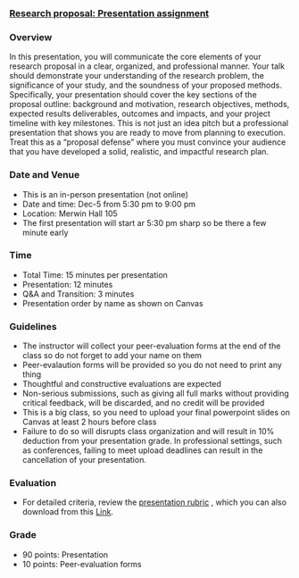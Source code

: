 ### [Research proposal: Presentation assignment](https://aselshall.github.io/rm/hw/presentation-hw)

### Overview
In this presentation, you will communicate the core elements of your research proposal in a clear, organized, and professional manner. Your talk should demonstrate your understanding of the research problem, the significance of your study, and the soundness of your proposed methods. Specifically, your presentation should cover the key sections of the proposal outline: background and motivation, research objectives, methods, expected results deliverables, outcomes and impacts, and your project timeline with key milestones. This is not just an idea pitch but a professional presentation that shows you are ready to move from planning to execution. Treat this as a “proposal defense” where you must convince your audience that you have developed a solid, realistic, and impactful research plan.

### Date and Venue
- This is an in-person presentation (not online)
- Date and time: Dec-5 from 5:30 pm to 9:00 pm 
- Location: Merwin Hall 105
- The first presentation will start ar 5:30 pm sharp so be there a few minute early

### Time
- Total Time: 15 minutes per presentation
- Presentation: 12 minutes
- Q&A and Transition: 3 minutes
- Presentation order by name as shown on Canvas

### Guidelines
- The instructor will collect your peer-evaluation forms at the end of the class so do not forget to add your name on them
- Peer-evalaution forms will be provided so you do not need to print any thing
- Thoughtful and constructive evaluations are expected
- Non-serious submissions, such as giving all full marks without providing critical feedback, will be discarded, and no credit will be provided
- This is a big class, so you need to upload your final powerpoint slides on Canvas at least 2 hours before class
- Failure to do so will disrupts class organization and will result in 10% deduction from your presentation grade. In professional settings, such as conferences, failing to meet upload deadlines can result in the cancellation of your presentation.

### Evaluation
- For detailed criteria, review the [presentation rubric](https://aselshall.github.io/rm/hw/presentation-rubric) , which you can also download from this [Link](https://aselshall.github.io/rm/hw/Presentation%20rubric.docx).

### Grade
- 90 points: Presentation
- 10 points: Peer-evaluation forms 
